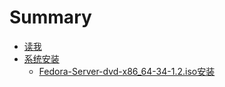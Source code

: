 # Summary

* [读我](README.md)
* [系统安装](docs/系统安装.md)
    * [Fedora-Server-dvd-x86_64-34-1.2.iso安装](docs/系统安装/fedora34.md)

